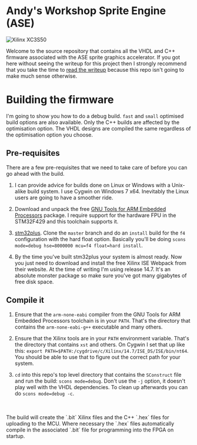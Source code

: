# Andy's Workshop Sprite Engine (ASE)

![Xilinx XC3S50](http://www.andybrown.me.uk/wk/wp-content/images/ase/fpga.jpg)

Welcome to the source repository that contains all the VHDL and C++ firmware associated with the ASE sprite graphics accelerator. If you got here without seeing the writeup for this project then I strongly recommend that you take the time to [read the writeup](http://andybrown.me.uk/wk/2014/06/01/ase) because this repo isn't going to make much sense otherwise.

# Building the firmware

I'm going to show you how to do a debug build. `fast` and `small` optimised build options are also available. Only the C++ builds are affected by the optimisation option. The VHDL designs are compiled the same regardless of the optimisation option you choose.

## Pre-requisites

There are a few pre-requisites that we need to take care of before you can go ahead with the build.

1. I can provide advice for builds done on Linux or Windows with a Unix-alike build system. I use Cygwin on Windows 7 x64. Inevitably the Linux users are going to have a smoother ride.

2. Download and unpack the free [GNU Tools for ARM Embedded Processors](https://launchpad.net/gcc-arm-embedded) package. I require support for the hardware FPU in the STM32F429 and this toolchain supports it.

3.	[stm32plus](https://github.com/andysworkshop/stm32plus). Clone the `master` branch and do an `install` build for the `f4` configuration with the hard float option. Basically you'll be doing `scons mode=debug hse=8000000 mcu=f4 float=hard install`.

2. By the time you've built stm32plus your system is almost ready. Now you just need to download and install the free Xilinx ISE Webpack from their website. At the time of writing I'm using release 14.7. It's an absolute monster package so make sure you've got many gigabytes of free disk space.

## Compile it

1. Ensure that the `arm-none-eabi` compiler from the GNU Tools for ARM Embedded Processors toolchain is in your `PATH`. That's the directory that contains the `arm-none-eabi-g++` executable and many others.

2. Ensure that the Xilinx tools are in your `PATH` environment variable. That's the directory that contains `xst` and others. On Cygwin I set that up like this: `export PATH=$PATH:/cygdrive/c/Xilinx/14.7/ISE_DS/ISE/bin/nt64`. You should be able to use that to figure out the correct path for your system.

3. `cd` into this repo's top level directory that contains the `SConstruct` file and run the build: `scons mode=debug`. Don't use the `-j` option, it doesn't play well with the VHDL dependencies. To clean up afterwards you can do `scons mode=debug -c`. 
<br/>
<br/>
The build will create the `.bit` Xilinx files and the C++ `.hex` files for uploading to the MCU. Where necessary the `.hex` files automatically compile in the associated `.bit` file for programming into the FPGA on startup.
